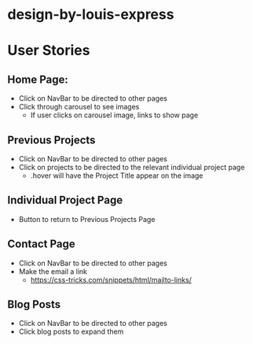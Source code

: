 # design-by-louis-express
# User Stories

## Home Page:
- Click on NavBar to be directed to other pages
- Click through carousel to see images
    - If user clicks on carousel image, links to show page

## Previous Projects
- Click on NavBar to be directed to other pages
- Click on projects to be directed to the relevant individual project page
    - .hover will have the Project Title appear on the image

## Individual Project Page
- Button to return to Previous Projects Page

## Contact Page 
- Click on NavBar to be directed to other pages
- Make the email a link
    - https://css-tricks.com/snippets/html/mailto-links/

## Blog Posts
- Click on NavBar to be directed to other pages
- Click blog posts to expand them